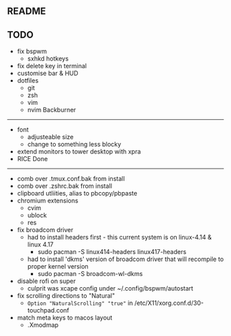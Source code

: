 README
---

TODO
---
- fix bspwm
	- sxhkd hotkeys
- fix delete key in terminal
- customise bar & HUD
- dotfiles
	- git
	- zsh
	- vim
	- nvim
Backburner
---
- font
	- adjusteable size
	- change to something less blocky
- extend monitors to tower desktop with xpra
- RICE
Done
---
- comb over .tmux.conf.bak from install
- comb over .zshrc.bak from install
- clipboard utliities, alias to pbcopy/pbpaste
- chromium extensions
	- cvim
	- ublock
	- res
- fix broadcom driver
	- had to install headers first - this current system is on linux-4.14 & linux 4.17
		- sudo pacman -S linux414-headers linux417-headers
	- had to install 'dkms' version of broadcom driver that will recompile to proper kernel version
		- sudo pacman -S broadcom-wl-dkms
- disable rofi on super
	- culprit was xcape config under ~/.config/bspwm/autostart
- fix scrolling directions to "Natural"
	- `Option "NaturalScrolling" "true"` in /etc/X11/xorg.conf.d/30-touchpad.conf
- match meta keys to macos layout
	- .Xmodmap
